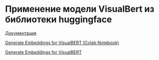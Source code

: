 # Применение модели VisualBert из библиотеки huggingface

[Документация](https://huggingface.co/docs/transformers/model_doc/visual_bert)

[Generate Embeddings for VisualBERT (Colab Notebook)](https://colab.research.google.com/drive/1bLGxKdldwqnMVA5x4neY7-l_8fKGWQYI)

[Generate Embeddings for VisualBERT](Generating_Visual_Embeddings_using_Detectron2_for_🤗_VisualBert.ipynb)

